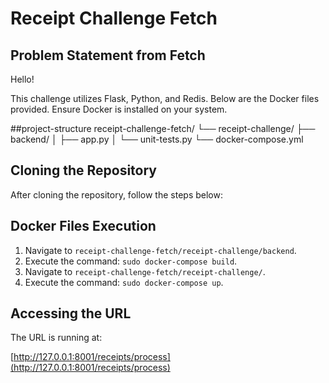 # Receipt Challenge Fetch

## Problem Statement from Fetch

Hello!

This challenge utilizes Flask, Python, and Redis. Below are the Docker files provided. Ensure Docker is installed on your system.

##project-structure
  receipt-challenge-fetch/
└── receipt-challenge/
    ├── backend/
    │   ├── app.py
    │   └── unit-tests.py
    └── docker-compose.yml

## Cloning the Repository

After cloning the repository, follow the steps below:

## Docker Files Execution

1. Navigate to `receipt-challenge-fetch/receipt-challenge/backend`.
2. Execute the command: `sudo docker-compose build`.
3. Navigate to `receipt-challenge-fetch/receipt-challenge/`.
4. Execute the command: `sudo docker-compose up`.

## Accessing the URL

The URL is running at:

[http://127.0.0.1:8001/receipts/process](http://127.0.0.1:8001/receipts/process)

